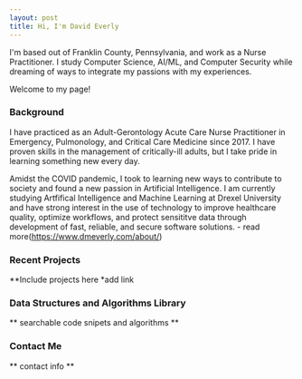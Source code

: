 ```yaml
---
layout: post
title: Hi, I'm David Everly
---
```


<div class="message">
I'm based out of Franklin County, Pennsylvania, and work as a Nurse Practitioner.  I study Computer Science, AI/ML, and Computer Security while dreaming of ways to integrate my passions with my experiences.

Welcome to my page!
</div>

### Background

I have practiced as an Adult-Gerontology Acute Care Nurse Practitioner in Emergency, Pulmonology, and Critical Care Medicine since 2017. I have proven skills in the management of critically-ill adults, but I take pride in learning something new every day. 

Amidst the COVID pandemic, I took to learning new ways to contribute to society and found a new passion in Artificial Intelligence.  I am currently studying Artfifical Intelligence and Machine Learning at Drexel University and have strong interest in the use of technology to improve healthcare quality, optimize workflows, and protect sensititve data through development of fast, reliable, and secure software solutions. - read more(https://www.dmeverly.com/about/)

### Recent Projects

**Include projects here  *add link

### Data Structures and Algorithms Library

** searchable code snipets and algorithms **

### Contact Me

** contact info **
